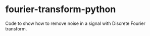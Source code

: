 # fourier-transform-python
Code to show how to remove noise in a signal with Discrete Fourier transform.
